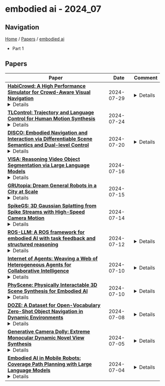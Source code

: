 # embodied ai - 2024_07

## Navigation

[Home](https://lixin97.github.io/arXivRadar) / [Papers](https://lixin97.github.io/arXivRadar/papers) / [embodied ai](https://lixin97.github.io/arXivRadar/papers/embodied_ai)

- Part 1

## Papers

| **Paper** | **Date** | **Comment** |
| --- | --- | --- |
| **[HabiCrowd: A High Performance Simulator for Crowd-Aware Visual Navigation](http://arxiv.org/abs/2306.11377v2)**<details>Visual navigation, a foundational aspect of Embodied AI (E-AI), has been significantly studied in the past few years. While many 3D simulators have been introduced to support visual navigation tasks, scarcely works have been directed towards combining human dynamics, creating the gap between simulation and real-world applications. Furthermore, current 3D simulators incorporating human dynamics have several limitations, particularly in terms of computational efficiency, which is a promise of E-AI simulators. To overcome these shortcomings, we introduce HabiCrowd, the first standard benchmark for crowd-aware visual navigation that integrates a crowd dynamics model with diverse human settings into photorealistic environments. Empirical evaluations demonstrate that our proposed human dynamics model achieves state-of-the-art performance in collision avoidance, while exhibiting superior computational efficiency compared to its counterparts. We leverage HabiCrowd to conduct several comprehensive studies on crowd-aware visual navigation tasks and human-robot interactions. The source code and data can be found at https://habicrowd.github.io/.</details> | 2024-07-29 | <details>Accepted to IROS 2024</details> |
| **[TLControl: Trajectory and Language Control for Human Motion Synthesis](http://arxiv.org/abs/2311.17135v4)**<details>Controllable human motion synthesis is essential for applications in AR/VR, gaming and embodied AI. Existing methods often focus solely on either language or full trajectory control, lacking precision in synthesizing motions aligned with user-specified trajectories, especially for multi-joint control. To address these issues, we present TLControl, a novel method for realistic human motion synthesis, incorporating both low-level Trajectory and high-level Language semantics controls, through the integration of neural-based and optimization-based techniques. Specifically, we begin with training a VQ-VAE for a compact and well-structured latent motion space organized by body parts. We then propose a Masked Trajectories Transformer (MTT) for predicting a motion distribution conditioned on language and trajectory. Once trained, we use MTT to sample initial motion predictions given user-specified partial trajectories and text descriptions as conditioning. Finally, we introduce a test-time optimization to refine these coarse predictions for precise trajectory control, which offers flexibility by allowing users to specify various optimization goals and ensures high runtime efficiency. Comprehensive experiments show that TLControl significantly outperforms the state-of-the-art in trajectory accuracy and time efficiency, making it practical for interactive and high-quality animation generation.</details> | 2024-07-24 |  |
| **[DISCO: Embodied Navigation and Interaction via Differentiable Scene Semantics and Dual-level Control](http://arxiv.org/abs/2407.14758v1)**<details>Building a general-purpose intelligent home-assistant agent skilled in diverse tasks by human commands is a long-term blueprint of embodied AI research, which poses requirements on task planning, environment modeling, and object interaction. In this work, we study primitive mobile manipulations for embodied agents, i.e. how to navigate and interact based on an instructed verb-noun pair. We propose DISCO, which features non-trivial advancements in contextualized scene modeling and efficient controls. In particular, DISCO incorporates differentiable scene representations of rich semantics in object and affordance, which is dynamically learned on the fly and facilitates navigation planning. Besides, we propose dual-level coarse-to-fine action controls leveraging both global and local cues to accomplish mobile manipulation tasks efficiently. DISCO easily integrates into embodied tasks such as embodied instruction following. To validate our approach, we take the ALFRED benchmark of large-scale long-horizon vision-language navigation and interaction tasks as a test bed. In extensive experiments, we make comprehensive evaluations and demonstrate that DISCO outperforms the art by a sizable +8.6% success rate margin in unseen scenes, even without step-by-step instructions. Our code is publicly released at https://github.com/AllenXuuu/DISCO.</details> | 2024-07-20 | <details>ECCV 2024</details> |
| **[VISA: Reasoning Video Object Segmentation via Large Language Models](http://arxiv.org/abs/2407.11325v1)**<details>Existing Video Object Segmentation (VOS) relies on explicit user instructions, such as categories, masks, or short phrases, restricting their ability to perform complex video segmentation requiring reasoning with world knowledge. In this paper, we introduce a new task, Reasoning Video Object Segmentation (ReasonVOS). This task aims to generate a sequence of segmentation masks in response to implicit text queries that require complex reasoning abilities based on world knowledge and video contexts, which is crucial for structured environment understanding and object-centric interactions, pivotal in the development of embodied AI. To tackle ReasonVOS, we introduce VISA (Video-based large language Instructed Segmentation Assistant), to leverage the world knowledge reasoning capabilities of multi-modal LLMs while possessing the ability to segment and track objects in videos with a mask decoder. Moreover, we establish a comprehensive benchmark consisting of 35,074 instruction-mask sequence pairs from 1,042 diverse videos, which incorporates complex world knowledge reasoning into segmentation tasks for instruction-tuning and evaluation purposes of ReasonVOS models. Experiments conducted on 8 datasets demonstrate the effectiveness of VISA in tackling complex reasoning segmentation and vanilla referring segmentation in both video and image domains. The code and dataset are available at https://github.com/cilinyan/VISA.</details> | 2024-07-16 |  |
| **[GRUtopia: Dream General Robots in a City at Scale](http://arxiv.org/abs/2407.10943v1)**<details>Recent works have been exploring the scaling laws in the field of Embodied AI. Given the prohibitive costs of collecting real-world data, we believe the Simulation-to-Real (Sim2Real) paradigm is a crucial step for scaling the learning of embodied models. This paper introduces project GRUtopia, the first simulated interactive 3D society designed for various robots. It features several advancements: (a) The scene dataset, GRScenes, includes 100k interactive, finely annotated scenes, which can be freely combined into city-scale environments. In contrast to previous works mainly focusing on home, GRScenes covers 89 diverse scene categories, bridging the gap of service-oriented environments where general robots would be initially deployed. (b) GRResidents, a Large Language Model (LLM) driven Non-Player Character (NPC) system that is responsible for social interaction, task generation, and task assignment, thus simulating social scenarios for embodied AI applications. (c) The benchmark, GRBench, supports various robots but focuses on legged robots as primary agents and poses moderately challenging tasks involving Object Loco-Navigation, Social Loco-Navigation, and Loco-Manipulation. We hope that this work can alleviate the scarcity of high-quality data in this field and provide a more comprehensive assessment of Embodied AI research. The project is available at https://github.com/OpenRobotLab/GRUtopia.</details> | 2024-07-15 |  |
| **[SpikeGS: 3D Gaussian Splatting from Spike Streams with High-Speed Camera Motion](http://arxiv.org/abs/2407.10062v1)**<details>Novel View Synthesis plays a crucial role by generating new 2D renderings from multi-view images of 3D scenes. However, capturing high-speed scenes with conventional cameras often leads to motion blur, hindering the effectiveness of 3D reconstruction. To address this challenge, high-frame-rate dense 3D reconstruction emerges as a vital technique, enabling detailed and accurate modeling of real-world objects or scenes in various fields, including Virtual Reality or embodied AI. Spike cameras, a novel type of neuromorphic sensor, continuously record scenes with an ultra-high temporal resolution, showing potential for accurate 3D reconstruction. Despite their promise, existing approaches, such as applying Neural Radiance Fields (NeRF) to spike cameras, encounter challenges due to the time-consuming rendering process. To address this issue, we make the first attempt to introduce the 3D Gaussian Splatting (3DGS) into spike cameras in high-speed capture, providing 3DGS as dense and continuous clues of views, then constructing SpikeGS. Specifically, to train SpikeGS, we establish computational equations between the rendering process of 3DGS and the processes of instantaneous imaging and exposing-like imaging of the continuous spike stream. Besides, we build a very lightweight but effective mapping process from spikes to instant images to support training. Furthermore, we introduced a new spike-based 3D rendering dataset for validation. Extensive experiments have demonstrated our method possesses the high quality of novel view rendering, proving the tremendous potential of spike cameras in modeling 3D scenes.</details> | 2024-07-14 |  |
| **[ROS-LLM: A ROS framework for embodied AI with task feedback and structured reasoning](http://arxiv.org/abs/2406.19741v3)**<details>We present a framework for intuitive robot programming by non-experts, leveraging natural language prompts and contextual information from the Robot Operating System (ROS). Our system integrates large language models (LLMs), enabling non-experts to articulate task requirements to the system through a chat interface. Key features of the framework include: integration of ROS with an AI agent connected to a plethora of open-source and commercial LLMs, automatic extraction of a behavior from the LLM output and execution of ROS actions/services, support for three behavior modes (sequence, behavior tree, state machine), imitation learning for adding new robot actions to the library of possible actions, and LLM reflection via human and environment feedback. Extensive experiments validate the framework, showcasing robustness, scalability, and versatility in diverse scenarios, including long-horizon tasks, tabletop rearrangements, and remote supervisory control. To facilitate the adoption of our framework and support the reproduction of our results, we have made our code open-source. You can access it at: https://github.com/huawei-noah/HEBO/tree/master/ROSLLM.</details> | 2024-07-12 | <details>This document contains 26 pages and 13 figures</details> |
| **[Internet of Agents: Weaving a Web of Heterogeneous Agents for Collaborative Intelligence](http://arxiv.org/abs/2407.07061v2)**<details>The rapid advancement of large language models (LLMs) has paved the way for the development of highly capable autonomous agents. However, existing multi-agent frameworks often struggle with integrating diverse capable third-party agents due to reliance on agents defined within their own ecosystems. They also face challenges in simulating distributed environments, as most frameworks are limited to single-device setups. Furthermore, these frameworks often rely on hard-coded communication pipelines, limiting their adaptability to dynamic task requirements. Inspired by the concept of the Internet, we propose the Internet of Agents (IoA), a novel framework that addresses these limitations by providing a flexible and scalable platform for LLM-based multi-agent collaboration. IoA introduces an agent integration protocol, an instant-messaging-like architecture design, and dynamic mechanisms for agent teaming and conversation flow control. Through extensive experiments on general assistant tasks, embodied AI tasks, and retrieval-augmented generation benchmarks, we demonstrate that IoA consistently outperforms state-of-the-art baselines, showcasing its ability to facilitate effective collaboration among heterogeneous agents. IoA represents a step towards linking diverse agents in an Internet-like environment, where agents can seamlessly collaborate to achieve greater intelligence and capabilities. Our codebase has been released at \url{https://github.com/OpenBMB/IoA}.</details> | 2024-07-10 | <details>work in progress</details> |
| **[PhyScene: Physically Interactable 3D Scene Synthesis for Embodied AI](http://arxiv.org/abs/2404.09465v2)**<details>With recent developments in Embodied Artificial Intelligence (EAI) research, there has been a growing demand for high-quality, large-scale interactive scene generation. While prior methods in scene synthesis have prioritized the naturalness and realism of the generated scenes, the physical plausibility and interactivity of scenes have been largely left unexplored. To address this disparity, we introduce PhyScene, a novel method dedicated to generating interactive 3D scenes characterized by realistic layouts, articulated objects, and rich physical interactivity tailored for embodied agents. Based on a conditional diffusion model for capturing scene layouts, we devise novel physics- and interactivity-based guidance mechanisms that integrate constraints from object collision, room layout, and object reachability. Through extensive experiments, we demonstrate that PhyScene effectively leverages these guidance functions for physically interactable scene synthesis, outperforming existing state-of-the-art scene synthesis methods by a large margin. Our findings suggest that the scenes generated by PhyScene hold considerable potential for facilitating diverse skill acquisition among agents within interactive environments, thereby catalyzing further advancements in embodied AI research. Project website: http://physcene.github.io.</details> | 2024-07-10 | <details>Accepted by CVPR 2024 (Highlight), 18 pages</details> |
| **[DOZE: A Dataset for Open-Vocabulary Zero-Shot Object Navigation in Dynamic Environments](http://arxiv.org/abs/2402.19007v2)**<details>Zero-Shot Object Navigation (ZSON) requires agents to autonomously locate and approach unseen objects in unfamiliar environments and has emerged as a particularly challenging task within the domain of Embodied AI. Existing datasets for developing ZSON algorithms lack consideration of dynamic obstacles, object attribute diversity, and scene texts, thus exhibiting noticeable discrepancies from real-world situations. To address these issues, we propose a Dataset for Open-Vocabulary Zero-Shot Object Navigation in Dynamic Environments (DOZE) that comprises ten high-fidelity 3D scenes with over 18k tasks, aiming to mimic complex, dynamic real-world scenarios. Specifically, DOZE scenes feature multiple moving humanoid obstacles, a wide array of open-vocabulary objects, diverse distinct-attribute objects, and valuable textual hints. Besides, different from existing datasets that only provide collision checking between the agent and static obstacles, we enhance DOZE by integrating capabilities for detecting collisions between the agent and moving obstacles. This novel functionality enables the evaluation of the agents' collision avoidance abilities in dynamic environments. We test four representative ZSON methods on DOZE, revealing substantial room for improvement in existing approaches concerning navigation efficiency, safety, and object recognition accuracy. Our dataset can be found at https://DOZE-Dataset.github.io/.</details> | 2024-07-08 | <details>This version of the paper has been accepted for publication in IEEE Robotics and Automation Letters (RA-L)</details> |
| **[Generative Camera Dolly: Extreme Monocular Dynamic Novel View Synthesis](http://arxiv.org/abs/2405.14868v2)**<details>Accurate reconstruction of complex dynamic scenes from just a single viewpoint continues to be a challenging task in computer vision. Current dynamic novel view synthesis methods typically require videos from many different camera viewpoints, necessitating careful recording setups, and significantly restricting their utility in the wild as well as in terms of embodied AI applications. In this paper, we propose $\textbf{GCD}$, a controllable monocular dynamic view synthesis pipeline that leverages large-scale diffusion priors to, given a video of any scene, generate a synchronous video from any other chosen perspective, conditioned on a set of relative camera pose parameters. Our model does not require depth as input, and does not explicitly model 3D scene geometry, instead performing end-to-end video-to-video translation in order to achieve its goal efficiently. Despite being trained on synthetic multi-view video data only, zero-shot real-world generalization experiments show promising results in multiple domains, including robotics, object permanence, and driving environments. We believe our framework can potentially unlock powerful applications in rich dynamic scene understanding, perception for robotics, and interactive 3D video viewing experiences for virtual reality.</details> | 2024-07-05 | <details>Accepted to ECCV 2024. Project webpage is available at: https://gcd.cs.columbia.edu/</details> |
| **[Embodied AI in Mobile Robots: Coverage Path Planning with Large Language Models](http://arxiv.org/abs/2407.02220v2)**<details>In recent years, Large Language Models (LLMs) have demonstrated remarkable capabilities in understanding and solving mathematical problems, leading to advancements in various fields. We propose an LLM-embodied path planning framework for mobile agents, focusing on solving high-level coverage path planning issues and low-level control. Our proposed multi-layer architecture uses prompted LLMs in the path planning phase and integrates them with the mobile agents' low-level actuators. To evaluate the performance of various LLMs, we propose a coverage-weighted path planning metric to assess the performance of the embodied models. Our experiments show that the proposed framework improves LLMs' spatial inference abilities. We demonstrate that the proposed multi-layer framework significantly enhances the efficiency and accuracy of these tasks by leveraging the natural language understanding and generative capabilities of LLMs. Our experiments show that this framework can improve LLMs' 2D plane reasoning abilities and complete coverage path planning tasks. We also tested three LLM kernels: gpt-4o, gemini-1.5-flash, and claude-3.5-sonnet. The experimental results show that claude-3.5 can complete the coverage planning task in different scenarios, and its indicators are better than those of the other models.</details> | 2024-07-04 | <details>7 pages, 2 figures, conference</details> |
